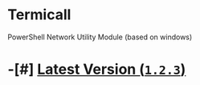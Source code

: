 # Termicall
PowerShell Network Utility Module (based on windows)

# -[#] [Latest Version (`1.2.3`)]()
